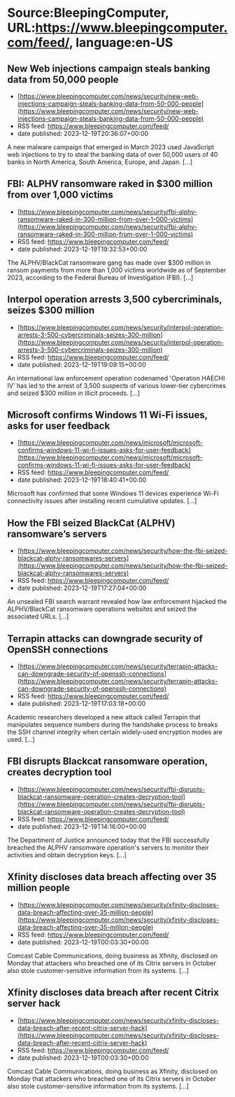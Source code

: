 # Source:BleepingComputer, URL:https://www.bleepingcomputer.com/feed/, language:en-US

## New Web injections campaign steals banking data from 50,000 people
 - [https://www.bleepingcomputer.com/news/security/new-web-injections-campaign-steals-banking-data-from-50-000-people](https://www.bleepingcomputer.com/news/security/new-web-injections-campaign-steals-banking-data-from-50-000-people)
 - RSS feed: https://www.bleepingcomputer.com/feed/
 - date published: 2023-12-19T20:36:07+00:00

A new malware campaign that emerged in March 2023 used JavaScript web injections to try to steal the banking data of over 50,000 users of 40 banks in North America, South America, Europe, and Japan. [...]

## FBI: ALPHV ransomware raked in $300 million from over 1,000 victims
 - [https://www.bleepingcomputer.com/news/security/fbi-alphv-ransomware-raked-in-300-million-from-over-1-000-victims](https://www.bleepingcomputer.com/news/security/fbi-alphv-ransomware-raked-in-300-million-from-over-1-000-victims)
 - RSS feed: https://www.bleepingcomputer.com/feed/
 - date published: 2023-12-19T19:32:53+00:00

The ALPHV/BlackCat ransomware gang has made over $300 million in ransom payments from more than 1,000 victims worldwide as of September 2023, according to the Federal Bureau of Investigation (FBI). [...]

## Interpol operation arrests 3,500 cybercriminals, seizes $300 million
 - [https://www.bleepingcomputer.com/news/security/interpol-operation-arrests-3-500-cybercriminals-seizes-300-million](https://www.bleepingcomputer.com/news/security/interpol-operation-arrests-3-500-cybercriminals-seizes-300-million)
 - RSS feed: https://www.bleepingcomputer.com/feed/
 - date published: 2023-12-19T19:09:15+00:00

An international law enforcement operation codenamed 'Operation HAECHI IV' has led to the arrest of 3,500 suspects of various lower-tier cybercrimes and seized $300 million in illicit proceeds. [...]

## Microsoft confirms Windows 11 Wi-Fi issues, asks for user feedback
 - [https://www.bleepingcomputer.com/news/microsoft/microsoft-confirms-windows-11-wi-fi-issues-asks-for-user-feedback](https://www.bleepingcomputer.com/news/microsoft/microsoft-confirms-windows-11-wi-fi-issues-asks-for-user-feedback)
 - RSS feed: https://www.bleepingcomputer.com/feed/
 - date published: 2023-12-19T18:40:41+00:00

Microsoft has confirmed that some Windows 11 devices experience Wi-Fi connectivity issues after installing recent cumulative updates. [...]

## How the FBI seized BlackCat (ALPHV) ransomware’s servers
 - [https://www.bleepingcomputer.com/news/security/how-the-fbi-seized-blackcat-alphv-ransomwares-servers](https://www.bleepingcomputer.com/news/security/how-the-fbi-seized-blackcat-alphv-ransomwares-servers)
 - RSS feed: https://www.bleepingcomputer.com/feed/
 - date published: 2023-12-19T17:27:04+00:00

An unsealed FBI search warrant revealed how law enforcement hijacked the ALPHV/BlackCat ransomware operations websites and seized the associated URLs. [...]

## Terrapin attacks can downgrade security of OpenSSH connections
 - [https://www.bleepingcomputer.com/news/security/terrapin-attacks-can-downgrade-security-of-openssh-connections](https://www.bleepingcomputer.com/news/security/terrapin-attacks-can-downgrade-security-of-openssh-connections)
 - RSS feed: https://www.bleepingcomputer.com/feed/
 - date published: 2023-12-19T17:03:18+00:00

Academic researchers developed a new attack called Terrapin that manipulates sequence numbers during the handshake process to breaks the SSH channel integrity when certain widely-used encryption modes are used. [...]

## FBI disrupts Blackcat ransomware operation, creates decryption tool
 - [https://www.bleepingcomputer.com/news/security/fbi-disrupts-blackcat-ransomware-operation-creates-decryption-tool](https://www.bleepingcomputer.com/news/security/fbi-disrupts-blackcat-ransomware-operation-creates-decryption-tool)
 - RSS feed: https://www.bleepingcomputer.com/feed/
 - date published: 2023-12-19T14:16:00+00:00

The Department of Justice announced today that the FBI successfully breached the ALPHV ransomware operation's servers to monitor their activities and obtain decryption keys. [...]

## Xfinity discloses data breach affecting over 35 million people
 - [https://www.bleepingcomputer.com/news/security/xfinity-discloses-data-breach-affecting-over-35-million-people](https://www.bleepingcomputer.com/news/security/xfinity-discloses-data-breach-affecting-over-35-million-people)
 - RSS feed: https://www.bleepingcomputer.com/feed/
 - date published: 2023-12-19T00:03:30+00:00

Comcast Cable Communications, doing business as Xfinity, disclosed on Monday that attackers who breached one of its Citrix servers in October also stole customer-sensitive information from its systems. [...]

## Xfinity discloses data breach after recent Citrix server hack
 - [https://www.bleepingcomputer.com/news/security/xfinity-discloses-data-breach-after-recent-citrix-server-hack](https://www.bleepingcomputer.com/news/security/xfinity-discloses-data-breach-after-recent-citrix-server-hack)
 - RSS feed: https://www.bleepingcomputer.com/feed/
 - date published: 2023-12-19T00:03:30+00:00

Comcast Cable Communications, doing business as Xfinity, disclosed on Monday that attackers who breached one of its Citrix servers in October also stole customer-sensitive information from its systems. [...]

